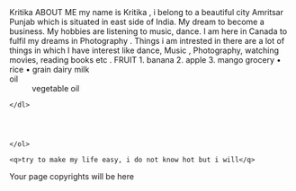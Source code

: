 <title>Kritika</title> Kritika ABOUT ME
my name is Kritika , i belong to a beautiful city  Amritsar Punjab  which is situated in east side of India. My dream to become a business. My hobbies are listening to music, dance. I am here in Canada to fulfil my dreams in Photography .  
Things i am intrested in
there are a lot of things in which I have interest like dance, Music , Photography, watching movies, reading books etc  .
FRUIT
1.	banana
2.	apple
3.	mango
grocery
•	rice
•	grain
dairy
milk
        <dt>oil</dt>
        <dd>vegetable oil</dd>
        
        
        
    </dl>

            

        
    </ol>

    <q>try to make my life easy, i do not know hot but i will</q>

<footer>Your page copyrights will be here</footer>
</body>

